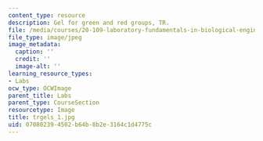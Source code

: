 ```yaml
---
content_type: resource
description: Gel for green and red groups, TR.
file: /media/courses/20-109-laboratory-fundamentals-in-biological-engineering-fall-2007/070802394502b64b8b2e3164c1d4775c_trgels_1.jpg
file_type: image/jpeg
image_metadata:
  caption: ''
  credit: ''
  image-alt: ''
learning_resource_types:
- Labs
ocw_type: OCWImage
parent_title: Labs
parent_type: CourseSection
resourcetype: Image
title: trgels_1.jpg
uid: 07080239-4502-b64b-8b2e-3164c1d4775c
---
```

